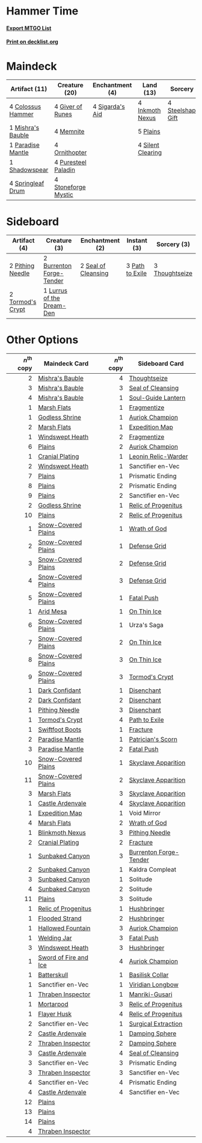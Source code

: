 # Hammer Time

#### [Export MTGO List](../collection/Hammer%20Time/Hammer%20Time.txt)
#### [Print on decklist.org](http://decklist.org/?deckmain=4%09Colossus%20Hammer%0A4%09Esper%20Sentinel%0A4%09Giver%20of%20Runes%0A4%09Inkmoth%20Nexus%0A4%09Memnite%0A1%09Mishra's%20Bauble%0A4%09Ornithopter%0A1%09Paradise%20Mantle%0A5%09Plains%0A4%09Puresteel%20Paladin%0A1%09Shadowspear%0A4%09Sigarda's%20Aid%0A4%09Silent%20Clearing%0A4%09Springleaf%20Drum%0A4%09Steelshaper's%20Gift%0A4%09Stoneforge%20Mystic%0A4%09Urza's%20Saga&deckside=2%09Burrenton%20Forge-Tender%0A1%09Lurrus%20of%20the%20Dream-Den%0A3%09Path%20to%20Exile%0A2%09Pithing%20Needle%0A2%09Seal%20of%20Cleansing%0A3%09Thoughtseize%0A2%09Tormod's%20Crypt)
# Maindeck

|                                       Artifact (11)                                        |                                        Creature (20)                                         |                                     Enchantment (4)                                      |                                         Land (13)                                          |                                         Sorcery (4)                                          |  Unknown (8)   |
|--------------------------------------------------------------------------------------------|----------------------------------------------------------------------------------------------|------------------------------------------------------------------------------------------|--------------------------------------------------------------------------------------------|----------------------------------------------------------------------------------------------|----------------|
|4 [Colossus Hammer](http://gatherer.wizards.com/Pages/Card/Details.aspx?multiverseid=466977)|4 [Giver of Runes](http://gatherer.wizards.com/Pages/Card/Details.aspx?multiverseid=463962)   |4 [Sigarda's Aid](http://gatherer.wizards.com/Pages/Card/Details.aspx?multiverseid=414333)|4 [Inkmoth Nexus](http://gatherer.wizards.com/Pages/Card/Details.aspx?multiverseid=213731)  |4 [Steelshaper's Gift](http://gatherer.wizards.com/Pages/Card/Details.aspx?multiverseid=51078)|4 Esper Sentinel|
|1 [Mishra's Bauble](http://gatherer.wizards.com/Pages/Card/Details.aspx?multiverseid=122122)|4 [Memnite](http://gatherer.wizards.com/Pages/Card/Details.aspx?multiverseid=194078)          |                                                                                          |5 [Plains](http://gatherer.wizards.com/Pages/Card/Details.aspx?multiverseid=439856)         |                                                                                              |4 Urza's Saga   |
|1 [Paradise Mantle](http://gatherer.wizards.com/Pages/Card/Details.aspx?multiverseid=73558) |4 [Ornithopter](http://gatherer.wizards.com/Pages/Card/Details.aspx?multiverseid=129665)      |                                                                                          |4 [Silent Clearing](http://gatherer.wizards.com/Pages/Card/Details.aspx?multiverseid=464195)|                                                                                              |                |
|1 [Shadowspear](http://gatherer.wizards.com/Pages/Card/Details.aspx?multiverseid=476487)    |4 [Puresteel Paladin](http://gatherer.wizards.com/Pages/Card/Details.aspx?multiverseid=227504)|                                                                                          |                                                                                            |                                                                                              |                |
|4 [Springleaf Drum](http://gatherer.wizards.com/Pages/Card/Details.aspx?multiverseid=378534)|4 [Stoneforge Mystic](http://gatherer.wizards.com/Pages/Card/Details.aspx?multiverseid=198383)|                                                                                          |                                                                                            |                                                                                              |                |


# Sideboard

|                                       Artifact (4)                                        |                                            Creature (3)                                            |                                       Enchantment (2)                                        |                                       Instant (3)                                        |                                       Sorcery (3)                                       |
|-------------------------------------------------------------------------------------------|----------------------------------------------------------------------------------------------------|----------------------------------------------------------------------------------------------|------------------------------------------------------------------------------------------|-----------------------------------------------------------------------------------------|
|2 [Pithing Needle](http://gatherer.wizards.com/Pages/Card/Details.aspx?multiverseid=129526)|2 [Burrenton Forge-Tender](http://gatherer.wizards.com/Pages/Card/Details.aspx?multiverseid=438580) |2 [Seal of Cleansing](http://gatherer.wizards.com/Pages/Card/Details.aspx?multiverseid=405369)|3 [Path to Exile](http://gatherer.wizards.com/Pages/Card/Details.aspx?multiverseid=220511)|3 [Thoughtseize](http://gatherer.wizards.com/Pages/Card/Details.aspx?multiverseid=438676)|
|2 [Tormod's Crypt](http://gatherer.wizards.com/Pages/Card/Details.aspx?multiverseid=389723)|1 [Lurrus of the Dream-Den](http://gatherer.wizards.com/Pages/Card/Details.aspx?multiverseid=479746)|                                                                                              |                                                                                          |                                                                                         |


# Other Options

|*n*<sup>th</sup> copy|                                         Maindeck Card                                         |*n*<sup>th</sup> copy|                                         Sideboard Card                                          |
|--------------------:|-----------------------------------------------------------------------------------------------|--------------------:|-------------------------------------------------------------------------------------------------|
|                    2|[Mishra's Bauble](http://gatherer.wizards.com/Pages/Card/Details.aspx?multiverseid=122122)     |                    4|[Thoughtseize](http://gatherer.wizards.com/Pages/Card/Details.aspx?multiverseid=438676)          |
|                    3|[Mishra's Bauble](http://gatherer.wizards.com/Pages/Card/Details.aspx?multiverseid=122122)     |                    3|[Seal of Cleansing](http://gatherer.wizards.com/Pages/Card/Details.aspx?multiverseid=405369)     |
|                    4|[Mishra's Bauble](http://gatherer.wizards.com/Pages/Card/Details.aspx?multiverseid=122122)     |                    1|[Soul-Guide Lantern](http://gatherer.wizards.com/Pages/Card/Details.aspx?multiverseid=476488)    |
|                    1|[Marsh Flats](http://gatherer.wizards.com/Pages/Card/Details.aspx?multiverseid=405101)         |                    1|[Fragmentize](http://gatherer.wizards.com/Pages/Card/Details.aspx?multiverseid=417587)           |
|                    1|[Godless Shrine](http://gatherer.wizards.com/Pages/Card/Details.aspx?multiverseid=405099)      |                    1|[Auriok Champion](http://gatherer.wizards.com/Pages/Card/Details.aspx?multiverseid=72921)        |
|                    2|[Marsh Flats](http://gatherer.wizards.com/Pages/Card/Details.aspx?multiverseid=405101)         |                    1|[Expedition Map](http://gatherer.wizards.com/Pages/Card/Details.aspx?multiverseid=397742)        |
|                    1|[Windswept Heath](http://gatherer.wizards.com/Pages/Card/Details.aspx?multiverseid=405115)     |                    2|[Fragmentize](http://gatherer.wizards.com/Pages/Card/Details.aspx?multiverseid=417587)           |
|                    6|[Plains](http://gatherer.wizards.com/Pages/Card/Details.aspx?multiverseid=439856)              |                    2|[Auriok Champion](http://gatherer.wizards.com/Pages/Card/Details.aspx?multiverseid=72921)        |
|                    1|[Cranial Plating](http://gatherer.wizards.com/Pages/Card/Details.aspx?multiverseid=51184)      |                    1|[Leonin Relic-Warder](http://gatherer.wizards.com/Pages/Card/Details.aspx?multiverseid=432997)   |
|                    2|[Windswept Heath](http://gatherer.wizards.com/Pages/Card/Details.aspx?multiverseid=405115)     |                    1|Sanctifier en-Vec                                                                                |
|                    7|[Plains](http://gatherer.wizards.com/Pages/Card/Details.aspx?multiverseid=439856)              |                    1|Prismatic Ending                                                                                 |
|                    8|[Plains](http://gatherer.wizards.com/Pages/Card/Details.aspx?multiverseid=439856)              |                    2|Prismatic Ending                                                                                 |
|                    9|[Plains](http://gatherer.wizards.com/Pages/Card/Details.aspx?multiverseid=439856)              |                    2|Sanctifier en-Vec                                                                                |
|                    2|[Godless Shrine](http://gatherer.wizards.com/Pages/Card/Details.aspx?multiverseid=405099)      |                    1|[Relic of Progenitus](http://gatherer.wizards.com/Pages/Card/Details.aspx?multiverseid=174824)   |
|                   10|[Plains](http://gatherer.wizards.com/Pages/Card/Details.aspx?multiverseid=439856)              |                    2|[Relic of Progenitus](http://gatherer.wizards.com/Pages/Card/Details.aspx?multiverseid=174824)   |
|                    1|[Snow-Covered Plains](http://gatherer.wizards.com/Pages/Card/Details.aspx?multiverseid=121267) |                    1|[Wrath of God](http://gatherer.wizards.com/Pages/Card/Details.aspx?multiverseid=129808)          |
|                    2|[Snow-Covered Plains](http://gatherer.wizards.com/Pages/Card/Details.aspx?multiverseid=121267) |                    1|[Defense Grid](http://gatherer.wizards.com/Pages/Card/Details.aspx?multiverseid=45481)           |
|                    3|[Snow-Covered Plains](http://gatherer.wizards.com/Pages/Card/Details.aspx?multiverseid=121267) |                    2|[Defense Grid](http://gatherer.wizards.com/Pages/Card/Details.aspx?multiverseid=45481)           |
|                    4|[Snow-Covered Plains](http://gatherer.wizards.com/Pages/Card/Details.aspx?multiverseid=121267) |                    3|[Defense Grid](http://gatherer.wizards.com/Pages/Card/Details.aspx?multiverseid=45481)           |
|                    5|[Snow-Covered Plains](http://gatherer.wizards.com/Pages/Card/Details.aspx?multiverseid=121267) |                    1|[Fatal Push](http://gatherer.wizards.com/Pages/Card/Details.aspx?multiverseid=423724)            |
|                    1|[Arid Mesa](http://gatherer.wizards.com/Pages/Card/Details.aspx?multiverseid=405092)           |                    1|[On Thin Ice](http://gatherer.wizards.com/Pages/Card/Details.aspx?multiverseid=463969)           |
|                    6|[Snow-Covered Plains](http://gatherer.wizards.com/Pages/Card/Details.aspx?multiverseid=121267) |                    1|Urza's Saga                                                                                      |
|                    7|[Snow-Covered Plains](http://gatherer.wizards.com/Pages/Card/Details.aspx?multiverseid=121267) |                    2|[On Thin Ice](http://gatherer.wizards.com/Pages/Card/Details.aspx?multiverseid=463969)           |
|                    8|[Snow-Covered Plains](http://gatherer.wizards.com/Pages/Card/Details.aspx?multiverseid=121267) |                    3|[On Thin Ice](http://gatherer.wizards.com/Pages/Card/Details.aspx?multiverseid=463969)           |
|                    9|[Snow-Covered Plains](http://gatherer.wizards.com/Pages/Card/Details.aspx?multiverseid=121267) |                    3|[Tormod's Crypt](http://gatherer.wizards.com/Pages/Card/Details.aspx?multiverseid=389723)        |
|                    1|[Dark Confidant](http://gatherer.wizards.com/Pages/Card/Details.aspx?multiverseid=397731)      |                    1|[Disenchant](http://gatherer.wizards.com/Pages/Card/Details.aspx?multiverseid=847)               |
|                    2|[Dark Confidant](http://gatherer.wizards.com/Pages/Card/Details.aspx?multiverseid=397731)      |                    2|[Disenchant](http://gatherer.wizards.com/Pages/Card/Details.aspx?multiverseid=847)               |
|                    1|[Pithing Needle](http://gatherer.wizards.com/Pages/Card/Details.aspx?multiverseid=129526)      |                    3|[Disenchant](http://gatherer.wizards.com/Pages/Card/Details.aspx?multiverseid=847)               |
|                    1|[Tormod's Crypt](http://gatherer.wizards.com/Pages/Card/Details.aspx?multiverseid=389723)      |                    4|[Path to Exile](http://gatherer.wizards.com/Pages/Card/Details.aspx?multiverseid=220511)         |
|                    1|[Swiftfoot Boots](http://gatherer.wizards.com/Pages/Card/Details.aspx?multiverseid=442223)     |                    1|[Fracture](http://gatherer.wizards.com/Pages/Card/Details.aspx?multiverseid=513680)              |
|                    2|[Paradise Mantle](http://gatherer.wizards.com/Pages/Card/Details.aspx?multiverseid=73558)      |                    1|[Patrician's Scorn](http://gatherer.wizards.com/Pages/Card/Details.aspx?multiverseid=136213)     |
|                    3|[Paradise Mantle](http://gatherer.wizards.com/Pages/Card/Details.aspx?multiverseid=73558)      |                    2|[Fatal Push](http://gatherer.wizards.com/Pages/Card/Details.aspx?multiverseid=423724)            |
|                   10|[Snow-Covered Plains](http://gatherer.wizards.com/Pages/Card/Details.aspx?multiverseid=121267) |                    1|[Skyclave Apparition](http://gatherer.wizards.com/Pages/Card/Details.aspx?multiverseid=495603)   |
|                   11|[Snow-Covered Plains](http://gatherer.wizards.com/Pages/Card/Details.aspx?multiverseid=121267) |                    2|[Skyclave Apparition](http://gatherer.wizards.com/Pages/Card/Details.aspx?multiverseid=495603)   |
|                    3|[Marsh Flats](http://gatherer.wizards.com/Pages/Card/Details.aspx?multiverseid=405101)         |                    3|[Skyclave Apparition](http://gatherer.wizards.com/Pages/Card/Details.aspx?multiverseid=495603)   |
|                    1|[Castle Ardenvale](http://gatherer.wizards.com/Pages/Card/Details.aspx?multiverseid=473200)    |                    4|[Skyclave Apparition](http://gatherer.wizards.com/Pages/Card/Details.aspx?multiverseid=495603)   |
|                    1|[Expedition Map](http://gatherer.wizards.com/Pages/Card/Details.aspx?multiverseid=397742)      |                    1|Void Mirror                                                                                      |
|                    4|[Marsh Flats](http://gatherer.wizards.com/Pages/Card/Details.aspx?multiverseid=405101)         |                    2|[Wrath of God](http://gatherer.wizards.com/Pages/Card/Details.aspx?multiverseid=129808)          |
|                    1|[Blinkmoth Nexus](http://gatherer.wizards.com/Pages/Card/Details.aspx?multiverseid=39439)      |                    3|[Pithing Needle](http://gatherer.wizards.com/Pages/Card/Details.aspx?multiverseid=129526)        |
|                    2|[Cranial Plating](http://gatherer.wizards.com/Pages/Card/Details.aspx?multiverseid=51184)      |                    2|[Fracture](http://gatherer.wizards.com/Pages/Card/Details.aspx?multiverseid=513680)              |
|                    1|[Sunbaked Canyon](http://gatherer.wizards.com/Pages/Card/Details.aspx?multiverseid=464196)     |                    3|[Burrenton Forge-Tender](http://gatherer.wizards.com/Pages/Card/Details.aspx?multiverseid=438580)|
|                    2|[Sunbaked Canyon](http://gatherer.wizards.com/Pages/Card/Details.aspx?multiverseid=464196)     |                    1|Kaldra Compleat                                                                                  |
|                    3|[Sunbaked Canyon](http://gatherer.wizards.com/Pages/Card/Details.aspx?multiverseid=464196)     |                    1|Solitude                                                                                         |
|                    4|[Sunbaked Canyon](http://gatherer.wizards.com/Pages/Card/Details.aspx?multiverseid=464196)     |                    2|Solitude                                                                                         |
|                   11|[Plains](http://gatherer.wizards.com/Pages/Card/Details.aspx?multiverseid=439856)              |                    3|Solitude                                                                                         |
|                    1|[Relic of Progenitus](http://gatherer.wizards.com/Pages/Card/Details.aspx?multiverseid=174824) |                    1|[Hushbringer](http://gatherer.wizards.com/Pages/Card/Details.aspx?multiverseid=472980)           |
|                    1|[Flooded Strand](http://gatherer.wizards.com/Pages/Card/Details.aspx?multiverseid=405098)      |                    2|[Hushbringer](http://gatherer.wizards.com/Pages/Card/Details.aspx?multiverseid=472980)           |
|                    1|[Hallowed Fountain](http://gatherer.wizards.com/Pages/Card/Details.aspx?multiverseid=97071)    |                    3|[Auriok Champion](http://gatherer.wizards.com/Pages/Card/Details.aspx?multiverseid=72921)        |
|                    1|[Welding Jar](http://gatherer.wizards.com/Pages/Card/Details.aspx?multiverseid=48328)          |                    3|[Fatal Push](http://gatherer.wizards.com/Pages/Card/Details.aspx?multiverseid=423724)            |
|                    3|[Windswept Heath](http://gatherer.wizards.com/Pages/Card/Details.aspx?multiverseid=405115)     |                    3|[Hushbringer](http://gatherer.wizards.com/Pages/Card/Details.aspx?multiverseid=472980)           |
|                    1|[Sword of Fire and Ice](http://gatherer.wizards.com/Pages/Card/Details.aspx?multiverseid=46429)|                    4|[Auriok Champion](http://gatherer.wizards.com/Pages/Card/Details.aspx?multiverseid=72921)        |
|                    1|[Batterskull](http://gatherer.wizards.com/Pages/Card/Details.aspx?multiverseid=233055)         |                    1|[Basilisk Collar](http://gatherer.wizards.com/Pages/Card/Details.aspx?multiverseid=426041)       |
|                    1|Sanctifier en-Vec                                                                              |                    1|[Viridian Longbow](http://gatherer.wizards.com/Pages/Card/Details.aspx?multiverseid=46018)       |
|                    1|[Thraben Inspector](http://gatherer.wizards.com/Pages/Card/Details.aspx?multiverseid=409784)   |                    1|[Manriki-Gusari](http://gatherer.wizards.com/Pages/Card/Details.aspx?multiverseid=74158)         |
|                    1|[Mortarpod](http://gatherer.wizards.com/Pages/Card/Details.aspx?multiverseid=213725)           |                    3|[Relic of Progenitus](http://gatherer.wizards.com/Pages/Card/Details.aspx?multiverseid=174824)   |
|                    1|[Flayer Husk](http://gatherer.wizards.com/Pages/Card/Details.aspx?multiverseid=221560)         |                    4|[Relic of Progenitus](http://gatherer.wizards.com/Pages/Card/Details.aspx?multiverseid=174824)   |
|                    2|Sanctifier en-Vec                                                                              |                    1|[Surgical Extraction](http://gatherer.wizards.com/Pages/Card/Details.aspx?multiverseid=397706)   |
|                    2|[Castle Ardenvale](http://gatherer.wizards.com/Pages/Card/Details.aspx?multiverseid=473200)    |                    1|[Damping Sphere](http://gatherer.wizards.com/Pages/Card/Details.aspx?multiverseid=443101)        |
|                    2|[Thraben Inspector](http://gatherer.wizards.com/Pages/Card/Details.aspx?multiverseid=409784)   |                    2|[Damping Sphere](http://gatherer.wizards.com/Pages/Card/Details.aspx?multiverseid=443101)        |
|                    3|[Castle Ardenvale](http://gatherer.wizards.com/Pages/Card/Details.aspx?multiverseid=473200)    |                    4|[Seal of Cleansing](http://gatherer.wizards.com/Pages/Card/Details.aspx?multiverseid=405369)     |
|                    3|Sanctifier en-Vec                                                                              |                    3|Prismatic Ending                                                                                 |
|                    3|[Thraben Inspector](http://gatherer.wizards.com/Pages/Card/Details.aspx?multiverseid=409784)   |                    3|Sanctifier en-Vec                                                                                |
|                    4|Sanctifier en-Vec                                                                              |                    4|Prismatic Ending                                                                                 |
|                    4|[Castle Ardenvale](http://gatherer.wizards.com/Pages/Card/Details.aspx?multiverseid=473200)    |                    4|Sanctifier en-Vec                                                                                |
|                   12|[Plains](http://gatherer.wizards.com/Pages/Card/Details.aspx?multiverseid=439856)              |                     |                                                                                                 |
|                   13|[Plains](http://gatherer.wizards.com/Pages/Card/Details.aspx?multiverseid=439856)              |                     |                                                                                                 |
|                   14|[Plains](http://gatherer.wizards.com/Pages/Card/Details.aspx?multiverseid=439856)              |                     |                                                                                                 |
|                    4|[Thraben Inspector](http://gatherer.wizards.com/Pages/Card/Details.aspx?multiverseid=409784)   |                     |                                                                                                 |


